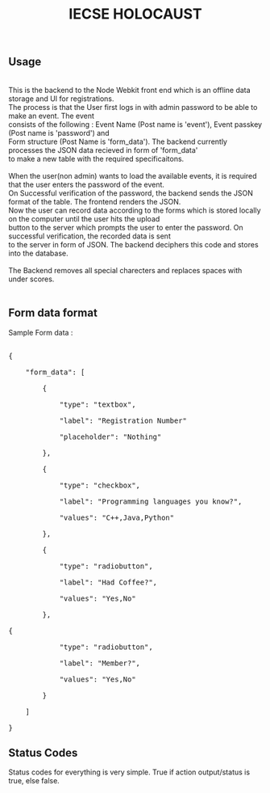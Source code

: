 <h1><center>IECSE HOLOCAUST</center></h1>
<br><h2>Usage</h2>
<br>This is the backend to the Node Webkit front end which is an offline data storage and UI for registrations. 
<br>The process is that the User first logs in with admin password to be able to make an event. The event
<br>consists of the following : Event Name (Post name is 'event'), Event passkey (Post name is 'password') and 
<br> Form structure (Post Name is 'form_data'). The backend currently processes the JSON data recieved in form of 'form_data'
<br> to make a new table with the required specificaitons. 
<Br> <Br>
When the user(non admin) wants to load the available events, it is required that the user enters the password of the event.
<br>On Successful verification of the password, the backend sends the JSON format of the table. The frontend renders the JSON.
<br>Now the user can record data according to the forms which is stored locally on the computer until the user hits the upload
<br> button to the server which prompts the user to enter the password. On successful verification, the recorded data is sent
<br>to the server in form of JSON. The backend deciphers this code and stores into the database.
<br>
<br>The Backend removes all special charecters and replaces spaces with under scores.
<br>
<br>
<h2>Form data format</h2>
Sample Form data :<br>
<pre>
<br>{
<br>	"form_data": [
<br>        {
<br>            "type": "textbox",
<br>            "label": "Registration Number"
<br>            "placeholder": "Nothing"
<br>        },
<br>        {
<br>            "type": "checkbox",
<br>            "label": "Programming languages you know?",
<br>            "values": "C++,Java,Python"
<br>        },
<br>        {
<br>            "type": "radiobutton",
<br>            "label": "Had Coffee?",
<br>            "values": "Yes,No"
<br>        },
<br>{
<br>            "type": "radiobutton",
<br>            "label": "Member?",
<br>            "values": "Yes,No"
<br>        }
<br>    ]
<br>}
</pre>

<h2>Status Codes</h2>
Status codes for everything is very simple. True if action output/status is true, else false. 
